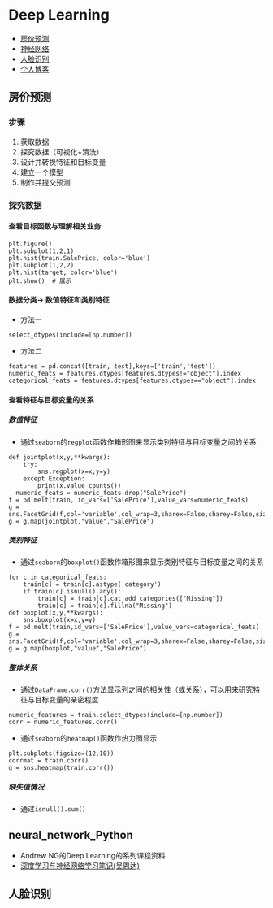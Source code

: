 # Deep Learning
* [房价预测](##房价预测)
* [神经网络](##neural_network_Python)
* [人脸识别](##人脸识别)
* [个人博客](zhbit92.github.io)

## 房价预测
### 步骤
1. 获取数据
2. 探究数据（可视化+清洗）
3. 设计并转换特征和目标变量
4. 建立一个模型
5. 制作并提交预测

### 探究数据
#### 查看目标函数与理解相关业务
```
plt.figure()
plt.subplot(1,2,1)
plt.hist(train.SalePrice, color='blue')
plt.subplot(1,2,2)
plt.hist(target, color='blue')
plt.show()  # 展示
```
#### 数据分类-> 数值特征和类别特征
* 方法一
```
select_dtypes(include=[np.number])
```
* 方法二
```
features = pd.concat([train, test],keys=['train','test'])
numeric_feats = features.dtypes[features.dtypes!="object"].index
categorical_feats = features.dtypes[features.dtypes=="object"].index
```

#### 查看特征与目标变量的关系
##### 数值特征
* 通过`seaborn`的`regplot`函数作箱形图来显示类别特征与目标变量之间的关系
```
def jointplot(x,y,**kwargs):
    try:
        sns.regplot(x=x,y=y)
    except Exception:
        print(x.value_counts())
  numeric_feats = numeric_feats.drop("SalePrice")
f = pd.melt(train, id_vars=['SalePrice'],value_vars=numeric_feats)
g = sns.FacetGrid(f,col='variable',col_wrap=3,sharex=False,sharey=False,size=5)
g = g.map(jointplot,"value","SalePrice")
```

##### 类别特征
* 通过`seaborn`的`boxplot()`函数作箱形图来显示类别特征与目标变量之间的关系
```
for c in categorical_feats:
    train[c] = train[c].astype('category')
    if train[c].isnull().any():
        train[c] = train[c].cat.add_categories(["Missing"])
        train[c] = train[c].fillna("Missing")
def boxplot(x,y,**kwargs):
    sns.boxplot(x=x,y=y)
f = pd.melt(train,id_vars=['SalePrice'],value_vars=categorical_feats)
g = sns.FacetGrid(f,col='variable',col_wrap=3,sharex=False,sharey=False,size=5)
g = g.map(boxplot,"value","SalePrice")
```
##### 整体关系
* 通过`DataFrame.corr()`方法显示列之间的相关性（或关系），可以用来研究特征与目标变量的亲密程度
```
numeric_features = train.select_dtypes(include=[np.number])  
corr = numeric_features.corr()
```

* 通过`seaborn`的`heatmap()`函数作热力图显示
```
plt.subplots(figsize=(12,10))
corrmat = train.corr()
g = sns.heatmap(train.corr())
```

##### 缺失值情况
* 通过`isnull().sum()`

#### 



## neural_network_Python

* Andrew NG的Deep Learning的系列课程资料
* [深度学习与神经网络学习笔记(吴恩达)](https://zhbit92.github.io/categories/%E6%B7%B1%E5%BA%A6%E5%AD%A6%E4%B9%A0%E4%B8%8E%E7%A5%9E%E7%BB%8F%E7%BD%91%E7%BB%9C-%E5%90%B4%E6%81%A9%E8%BE%BE/)
## 人脸识别
